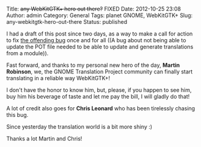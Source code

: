 Title: <del>any WebKitGTK+ hero out there?</del> FIXED
Date: 2012-10-25 23:08
Author: admin
Category: General
Tags: planet GNOME, WebKitGTK+
Slug: any-webkitgtk-hero-out-there
Status: published

I had a draft of this post since two days, as a way to make a call for action to fix [the offending bug](https://bugs.webkit.org/show_bug.cgi?id=67580 "THE bug") once and for all ((A bug about not being able to update the POT file needed to be able to update and generate translations from a module)).

Fast forward, and thanks to my personal new hero of the day, **Martin Robinson**, we, the GNOME Translation Project community can finally start translating in a reliable way WebKitGTK+!

I don't have the honor to know him, but, please, if you happen to see him, buy him his beverage of taste and let me pay the bill, I will gladly do that!

A lot of credit also goes for **Chris Leonard** who has been tirelessly chasing this bug.

Since yesterday the translation world is a bit more shiny :)

Thanks a lot Martin and Chris!
